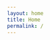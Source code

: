 ```yaml
---
layout: home
title: Home
permalink: /
---
```

<!-- Homepage content is handled by the home.html layout -->

